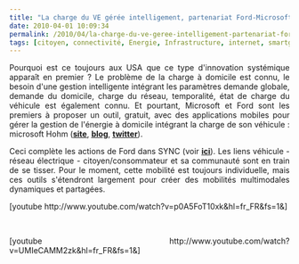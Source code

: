 ```yaml
---
title: "La charge du VE gérée intelligement, partenariat Ford-Microsoft (Hohm)"
date: 2010-04-01 10:09:34
permalink: /2010/04/la-charge-du-ve-geree-intelligement-partenariat-fordmicrosoft-hohm.html
tags: [citoyen, connectivité, Energie, Infrastructure, internet, smartgrid, téléphone, TIC, VE]
---
```


<p style="text-align: justify">Pourquoi est ce toujours aux USA que ce type d'innovation systémique apparaît en premier ? Le problème de la charge à domicile est connu, le besoin d'une gestion intelligente intégrant les paramètres demande globale, demande du domicile, charge du réseau, temporalité, état de charge du véhicule est également connu. Et pourtant, Microsoft et Ford sont les premiers à proposer un outil, gratuit, avec des applications mobiles pour gérer la gestion de l'énergie à domicile intégrant la charge de son véhicule : microsoft Hohm (<strong><span style="text-decoration: underline"><a href="http://www.microsoft-hohm.com/default.aspx" target="_blank">site</a></span></strong>, <strong><span style="text-decoration: underline"><a href="http://ow.ly/1toKr" target="_blank">blog</a></span></strong>, <strong><span style="text-decoration: underline"><a href="http://twitter.com/microsofthohm" target="_blank">twitter</a></span></strong>).</p> <p style="text-align: justify"> </p>  <!--more-->  <p style="text-align: justify">Ceci complète les actions de Ford dans SYNC (voir <strong><span style="text-decoration: underline"><a href="https://gabrielplassat.github.io/transportsdufutur/2010/01/lesprit-twitter-et-apps-iphone-souffle-sur-lautomobile.html" target="_blank">ici</a></span></strong>). Les liens véhicule - réseau électrique - citoyen/consommateur et sa communauté sont en train de se tisser. Pour le moment, cette mobilité est toujours individuelle, mais ces outils s'étendront largement pour créer des mobilités multimodales dynamiques et partagées.</p>  [youtube http://www.youtube.com/watch?v=p0A5FoT10xk&hl=fr_FR&fs=1&] <p style="text-align: justify"> </p> <p style="text-align: justify">  [youtube http://www.youtube.com/watch?v=UMIeCAMM2zk&hl=fr_FR&fs=1&]</p>
